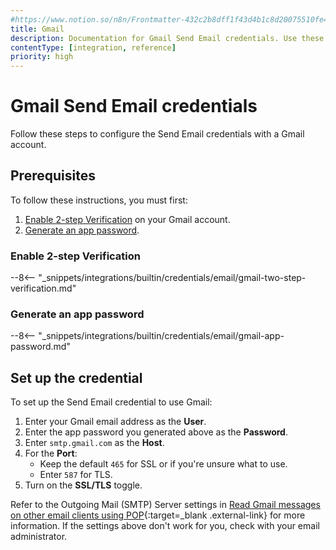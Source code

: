 ```yaml
---
#https://www.notion.so/n8n/Frontmatter-432c2b8dff1f43d4b1c8d20075510fe4
title: Gmail
description: Documentation for Gmail Send Email credentials. Use these credentials to authenticate Send Email with Gmail in n8n, a workflow automation platform.
contentType: [integration, reference]
priority: high
---
```


# Gmail Send Email credentials

Follow these steps to configure the Send Email credentials with a Gmail account.

## Prerequisites

To follow these instructions, you must first:

1. [Enable 2-step Verification](#enable-2-step-verification) on your Gmail account.
2. [Generate an app password](#generate-an-app-password).

### Enable 2-step Verification

--8<-- "_snippets/integrations/builtin/credentials/email/gmail-two-step-verification.md"

### Generate an app password

--8<-- "_snippets/integrations/builtin/credentials/email/gmail-app-password.md"

## Set up the credential

To set up the Send Email credential to use Gmail:

1. Enter your Gmail email address as the **User**.
2. Enter the app password you generated above as the **Password**.
3. Enter `smtp.gmail.com` as the **Host**.
4. For the **Port**:
    - Keep the default `465` for SSL or if you're unsure what to use.
    - Enter `587` for TLS.
5. Turn on the **SSL/TLS** toggle.

Refer to the Outgoing Mail (SMTP) Server settings in [Read Gmail messages on other email clients using POP](https://support.google.com/mail/answer/7104828?hl=en){:target=_blank .external-link} for more information. If the settings above don't work for you, check with your email administrator.
